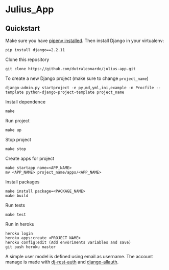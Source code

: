 # Julius_App


## Quickstart ##

Make sure you have [pipenv installed](https://docs.pipenv.org/install.html). Then install Django in your virtualenv:

    pip install django==2.2.11
    
Clone this repository
    
    git clone https://github.com/dutraleonardo/julius-app.git
    
To create a new Django project (make sure to change `project_name`)

    django-admin.py startproject -e py,md,yml,ini,example -n Procfile --template python-django-project-template project_name

Install dependence

    make
    
Run project

    make up
    
Stop project 
    
    make stop
    
Create apps for project 

    make startapp name=<APP_NAME>
    mv <APP_NAME> project_name/apps/<APP_NAME>
    
Install packages 

    make install package=<PACKAGE_NAME>
    make build
    
Run tests
    
    make test


Run in heroku
    
    heroku login
    heroku apps:create <PROJECT_NAME>
    heroku config:edit (Add envoriments variables and save)
    git push heroku master
    
A simple user model is defined using email as username.
The account manage is made with [dj-rest-auth](https://dj-rest-auth.readthedocs.io/en/latest/index.html) and 
[django-allauth](https://django-allauth.readthedocs.io/en/latest/).
